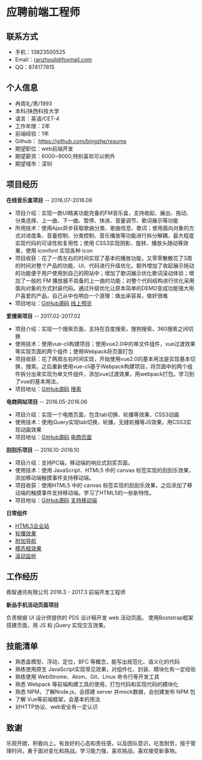 # 应聘前端工程师
## 联系方式
* 手机：13823500525
* Email：ranzhouli@foxmail.com
* QQ：874177815

## 个人信息
* 冉周礼/男/1993
* 本科/陕西科技大学
* 语言：英语/CET-4
* 工作年限：2年
* 前端经验：1年
* Github： https://github.com/bingzhe/resume
* 期望职位：web前端开发
* 期望薪资：6000~9000,特别喜欢可以例外
* 期望城市：深圳

## 项目经历

**在线音乐盒项目** -- 2016.07-2016.08

- 项目介绍：实现一款UI精美功能完备的FM音乐盒，支持收起、展出、拖动、分类选择、上一曲、下一曲、暂停、快进、音量调节、歌词展示等功能
- 所用技术：使用Ajax异步获取歌曲分类、歌曲信息、歌词；使用面向对象的方式对进度条、音量控制、分类控制、音乐播放等功能进行拆分解耦，最大程度实现代码的可读性和复用性；使用 CSS3实现阴影、旋转、播放头随动等效果，使用 iconfont 实现各种 icon
- 项目收获：花了一周左右的时间实现了基本的播放功能，又零零散散花了3周的时间对整个产品的功能、UI、代码进行升级优化。额外增加了收起展示拖动的功能便于用户使用到自己的网站中；增加了歌词展示优化歌词滚动体验；增加了一般的 FM 播放器不具备的上一曲的功能；对整个代码结构进行优化采用面向对象的方式封装代码。通过升级优化让原本简单的DEMO变成功能强大用户喜爱的产品，自己从中也明白一个道理：做出来容易，做好很难
- 项目地址：[GitHub源码](https://github.com/bingzhe/FM_music) [线上预览](http://book.jirengu.com/jirengu-inc/jrg-vip9/members/%E5%86%89%E5%91%A8%E7%A4%BC/FM/index.html)

**爱搜索项目** -- 2017.02-2017.02

- 项目介绍：实现一个搜索页面，支持在百度搜索，搜狗搜索，360搜索之间切换
- 使用技术：使用vue-cli构建项目；使用vue2.0中的单文件组件，vue过渡效果等实现页面的两个组件；使用Webpack将页面打包
- 项目收获：花了两周左右时间实现，开始使用vue2.0的基本用法是实现基本切换，搜索。之后重新使用vue-cli基于Webpack构建项目，将页面中的两个组件拆分出来实现为单文件组件，添加vue过渡效果，用webpack打包。学习到了vue的基本用法，
- 项目地址：[GitHub源码](https://github.com/bingzhe/vuesearch/tree/master/vuesearch2) [搜索](http://www.ranzhouli.cn/demo-search/dist)

**电商网站项目** -- 2016.05-2016.06

- 项目介绍：实现一个电商页面，包含tab切换、轮播等效果、CSS3动画
- 使用技术：使用jQuery实现tab切换，轮播，无缝轮播等JS效果，用CSS3实现动画效果
- 项目地址：[GitHub源码](https://github.com/bingzhe/jquery/tree/master/ch8) [电商页面](https://bingzhe.github.io/jquery/ch8/index.html)

**刮刮乐项目** -- 2016.10-2016.10

- 项目介绍：支持PC端，移动端的响应式刮奖页面。
- 使用技术：使用 JavaScript、HTML5 中的 canvas 标签实现的刮刮乐效果，添加移动端触摸事件支持移动端。
- 项目收获：使用HTML5 中的 canvas 标签实现的刮刮乐效果，之后添加了移动端的触摸事件支持移动端。学习了HTML5的一些新特性。
- 项目地址：[GitHub源码](https://github.com/bingzhe/canvas/tree/master/%E5%88%AE%E5%88%AE%E4%B9%90) [支持移动端](https://bingzhe.github.io/canvas/%E5%88%AE%E5%88%AE%E4%B9%90/index.html)

**日常组件**

- [HTML5企业站](https://bingzhe.github.io/demo/%E5%B1%95%E7%A4%BADEMO/%E4%BB%BF%E7%AB%99/index.html)
- [轮播效果](https://bingzhe.github.io/demo/%E5%B1%95%E7%A4%BADEMO/boostrap/%E8%BD%AE%E6%92%AD%EF%BC%88Carousel%EF%BC%89/demo3.html)
- [附加导航](https://bingzhe.github.io/demo/%E5%B1%95%E7%A4%BADEMO/boostrap/%E9%99%84%E5%8A%A0%E5%AF%BC%E8%88%AA%EF%BC%88Affix%EF%BC%89/demo1.html)
- [模态框效果](https://bingzhe.github.io/demo/%E5%B1%95%E7%A4%BADEMO/boostrap/%E6%A8%A1%E6%80%81%E6%A1%86%EF%BC%88Modal%EF%BC%89/demo2.html)
- [滚动监听](https://bingzhe.github.io/demo/%E5%B1%95%E7%A4%BADEMO/boostrap/%E6%BB%9A%E5%8A%A8%E7%9B%91%E5%90%AC%EF%BC%88Scrollspy%EF%BC%89/demo5.html#section1)

## 工作经历
鼎智通讯有限公司  2016.3 - 2017.3  前端开发工程师

**新品手机活动页面项目**

负责根据 UI 设计师提供的 PDS 设计稿开发 web 活动页面。
使用Bootstrap框架搭建页面，用 JS 和 jQuery 实现交互效果。

## 技能清单

* 熟悉盒模型、浮动，定位，BFC 等概念，能写出规范化、语义化的代码
* 熟练使用原生 JavaScript实现常见效果，对组件化、封装、模块化有一定经验
* 熟练使用 WebStrome、Atom、Git、Linux 命令行等开发工具
* 熟悉 Webpack 等前端构建工具的使用，打包代码和实现代码的模块化
* 熟悉 NPM，了解Node.js，会搭建 server 并mock数据，会创建发布 NPM 包
* 了解 Vue等前端框架，会基本的用法
* 对HTTP协议、web安全有一定认识


## 致谢
乐观开朗，积极向上。有良好的心态和责任感，以及团队意识，吃苦耐劳，擅于管理时间，勇于面对变化和挑战。学习能力强，喜欢挑战，喜欢接受新事物。